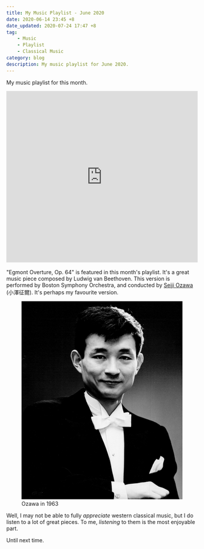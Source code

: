 ```yaml
---
title: My Music Playlist - June 2020
date: 2020-06-14 23:45 +8
date_updated: 2020-07-24 17:47 +8
tag:
    - Music
    - Playlist
    - Classical Music
category: blog
description: My music playlist for June 2020.
---
```


My music playlist for this month.

<iframe allow="autoplay *; encrypted-media *;" frameborder="0" height="450" style="width:100%;max-width:660px;overflow:hidden;background:transparent;" sandbox="allow-forms allow-popups allow-same-origin allow-scripts allow-storage-access-by-user-activation allow-top-navigation-by-user-activation" src="https://embed.music.apple.com/sg/playlist/june-2020/pl.u-XkD04XpH2NBVEjK"></iframe>

"Egmont Overture, Op. 64" is featured in this month's playlist. It's a great music piece composed by Ludwig van Beethoven. This version is performed by Boston Symphony Orchestra, and conducted by [Seiji Ozawa](https://en.wikipedia.org/wiki/Seiji_Ozawa) (小澤征爾). It's perhaps my favourite version.

<figure>
<img src="/assets/images/posts/2020-06/seiji_ozawa-1963.jpg" alt="Seiji Ozawa in 1963">
<figcaption>Ozawa in 1963</figcaption>
</figure>

Well, I may not be able to fully *appreciate* western classical music, but I do listen to a lot of great pieces. To me, *listening* to them is the most enjoyable part.

Until next time.
